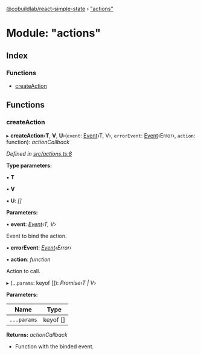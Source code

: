 [@cobuildlab/react-simple-state](../README.md) › ["actions"](_actions_.md)

# Module: "actions"

## Index

### Functions

* [createAction](_actions_.md#createaction)

## Functions

###  createAction

▸ **createAction**‹**T**, **V**, **U**›(`event`: [Event](../classes/_event_.event.md)‹T, V›, `errorEvent`: [Event](../classes/_event_.event.md)‹Error›, `action`: function): *actionCallback*

*Defined in [src/actions.ts:8](https://github.com/cobuildlab/react-simple-state/blob/4d0bc58/src/actions.ts#L8)*

**Type parameters:**

▪ **T**

▪ **V**

▪ **U**: *[]*

**Parameters:**

▪ **event**: *[Event](../classes/_event_.event.md)‹T, V›*

Event to bind the action.

▪ **errorEvent**: *[Event](../classes/_event_.event.md)‹Error›*

▪ **action**: *function*

Action to call.

▸ (...`params`: keyof []): *Promise‹T | V›*

**Parameters:**

Name | Type |
------ | ------ |
`...params` | keyof [] |

**Returns:** *actionCallback*

-  Function with the binded event.
